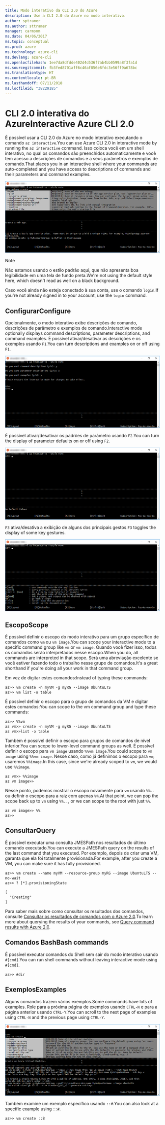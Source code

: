 ```yaml
---
title: Modo interativo da CLI 2.0 do Azure
description: Use a CLI 2.0 do Azure no modo interativo.
author: sptramer
ms.author: sttramer
manager: carmonm
ms.date: 04/06/2017
ms.topic: conceptual
ms.prod: azure
ms.technology: azure-cli
ms.devlang: azure-cli
ms.openlocfilehash: 1ee7da8dfdde402d4d536f7ab4bb0599a8f3fa1d
ms.sourcegitcommit: fb3fed8701aff6c46af856e8fdc3e56ff9a678bc
ms.translationtype: HT
ms.contentlocale: pt-BR
ms.lasthandoff: 07/11/2018
ms.locfileid: "38229185"
---
```

# <a name="interactive-azure-cli-20"></a><span data-ttu-id="d3c73-103">CLI 2.0 interativa do Azure</span><span class="sxs-lookup"><span data-stu-id="d3c73-103">Interactive Azure CLI 2.0</span></span>

<span data-ttu-id="d3c73-104">É possível usar a CLI 2.0 do Azure no modo interativo executando o comando `az interactive`.</span><span class="sxs-lookup"><span data-stu-id="d3c73-104">You can use Azure CLI 2.0 in interactive mode by running the `az interactive` command.</span></span>
<span data-ttu-id="d3c73-105">Isso coloca você em um shell interativo, no qual os comandos são preenchidos automaticamente e você tem acesso a descrições de comandos e a seus parâmetros e exemplos de comando.</span><span class="sxs-lookup"><span data-stu-id="d3c73-105">That places you in an interactive shell where your commands are auto-completed and you have access to descriptions of commands and their parameters and command examples.</span></span>

![modo interativo](./media/interactive-azure-cli/webapp-create.png)

> [!NOTE]
> <span data-ttu-id="d3c73-107">Não estamos usando o estilo padrão aqui, que não apresenta boa legibilidade em uma tela de fundo preta.</span><span class="sxs-lookup"><span data-stu-id="d3c73-107">We're not using the default style here, which doesn't read as well on a black background.</span></span>

<span data-ttu-id="d3c73-108">Caso você ainda não esteja conectado à sua conta, use o comando `login`.</span><span class="sxs-lookup"><span data-stu-id="d3c73-108">If you're not already signed in to your account, use the `login` command.</span></span>

## <a name="configure"></a><span data-ttu-id="d3c73-109">Configurar</span><span class="sxs-lookup"><span data-stu-id="d3c73-109">Configure</span></span>

<span data-ttu-id="d3c73-110">Opcionalmente, o modo interativo exibe descrições de comando, descrições de parâmetro e exemplos de comando.</span><span class="sxs-lookup"><span data-stu-id="d3c73-110">Interactive mode optionally displays command descriptions, parameter descriptions, and command examples.</span></span>
<span data-ttu-id="d3c73-111">É possível ativar/desativar as descrições e os exemplos usando `F1`.</span><span class="sxs-lookup"><span data-stu-id="d3c73-111">You can turn descriptions and examples on or off using `F1`.</span></span>

![descrições e exemplos](./media/interactive-azure-cli/descriptions-and-examples.png)

<span data-ttu-id="d3c73-113">É possível ativar/desativar os padrões de parâmetro usando `F2`.</span><span class="sxs-lookup"><span data-stu-id="d3c73-113">You can turn the display of parameter defaults on or off using `F2`.</span></span>

![padrões](./media/interactive-azure-cli/defaults.png)

<span data-ttu-id="d3c73-115">`F3` ativa/desativa a exibição de alguns dos principais gestos.</span><span class="sxs-lookup"><span data-stu-id="d3c73-115">`F3` toggles the display of some key gestures.</span></span>

![gestos](./media/interactive-azure-cli/gestures.png)

## <a name="scope"></a><span data-ttu-id="d3c73-117">Escopo</span><span class="sxs-lookup"><span data-stu-id="d3c73-117">Scope</span></span>

<span data-ttu-id="d3c73-118">É possível definir o escopo do modo interativo para um grupo específico de comandos como `vm` ou `vm image`.</span><span class="sxs-lookup"><span data-stu-id="d3c73-118">You can scope your interactive mode to a specific command group like `vm` or `vm image`.</span></span>
<span data-ttu-id="d3c73-119">Quando você fizer isso, todos os comandos serão interpretados nesse escopo.</span><span class="sxs-lookup"><span data-stu-id="d3c73-119">When you do, all commands are interpreted in that scope.</span></span>
<span data-ttu-id="d3c73-120">Será uma abreviação excelente se você estiver fazendo todo o trabalho nesse grupo de comandos.</span><span class="sxs-lookup"><span data-stu-id="d3c73-120">It's a great shorthand if you're doing all your work in that command group.</span></span>

<span data-ttu-id="d3c73-121">Em vez de digitar estes comandos:</span><span class="sxs-lookup"><span data-stu-id="d3c73-121">Instead of typing these commands:</span></span>

```azurecli
az>> vm create -n myVM -g myRG --image UbuntuLTS
az>> vm list -o table
```

<span data-ttu-id="d3c73-122">É possível definir o escopo para o grupo de comandos da VM e digitar estes comandos:</span><span class="sxs-lookup"><span data-stu-id="d3c73-122">You can scope to the vm command group and type these commands:</span></span>

```azurecli
az>> %%vm
az vm>> create -n myVM -g myRG --image UbuntuLTS
az vm>>list -o table
```

<span data-ttu-id="d3c73-123">Também é possível definir o escopo para grupos de comandos de nível inferior.</span><span class="sxs-lookup"><span data-stu-id="d3c73-123">You can scope to lower-level command groups as well.</span></span>
<span data-ttu-id="d3c73-124">É possível definir o escopo para `vm image` usando `%%vm image`.</span><span class="sxs-lookup"><span data-stu-id="d3c73-124">You could scope to `vm image` using `%%vm image`.</span></span>
<span data-ttu-id="d3c73-125">Nesse caso, como já definimos o escopo para `vm`, usaremos `%%image`.</span><span class="sxs-lookup"><span data-stu-id="d3c73-125">In this case, since we're already scoped to `vm`, we would use `%%image`.</span></span>

```azurecli
az vm>> %%image
az vm image>>
```

<span data-ttu-id="d3c73-126">Nesse ponto, podemos mostrar o escopo novamente para `vm` usando `%%..` ou definir o escopo para a raiz com apenas `%%`.</span><span class="sxs-lookup"><span data-stu-id="d3c73-126">At that point, we can pop the scope back up to `vm` using `%%..`, or we can scope to the root with just `%%`.</span></span>

```azurecli
az vm image>> %%
az>>
```

## <a name="query"></a><span data-ttu-id="d3c73-127">Consultar</span><span class="sxs-lookup"><span data-stu-id="d3c73-127">Query</span></span>

<span data-ttu-id="d3c73-128">É possível executar uma consulta JMESPath nos resultados do último comando executado.</span><span class="sxs-lookup"><span data-stu-id="d3c73-128">You can execute a JMESPath query on the results of the last command that you executed.</span></span>
<span data-ttu-id="d3c73-129">Por exemplo, depois de criar uma VM, garanta que ela foi totalmente provisionada.</span><span class="sxs-lookup"><span data-stu-id="d3c73-129">For example, after you create a VM, you can make sure it has fully provisioned.</span></span>

```azurecli
az>> vm create --name myVM --resource-group myRG --image UbuntuLTS --no-wait
az>> ? [*].provisioningState
```

```output
[
  "Creating"
]
```

<span data-ttu-id="d3c73-130">Para saber mais sobre como consultar os resultados dos comandos, consulte [Consultar os resultados de comandos com o Azure 2.0](query-azure-cli.md).</span><span class="sxs-lookup"><span data-stu-id="d3c73-130">To learn more about querying the results of your commands, see [Query command results with Azure 2.0](query-azure-cli.md).</span></span>

## <a name="bash-commands"></a><span data-ttu-id="d3c73-131">Comandos Bash</span><span class="sxs-lookup"><span data-stu-id="d3c73-131">Bash commands</span></span>

<span data-ttu-id="d3c73-132">É possível executar comandos do Shell sem sair do modo interativo usando `#[cmd]`.</span><span class="sxs-lookup"><span data-stu-id="d3c73-132">You can run shell commands without leaving interactive mode using `#[cmd]`.</span></span>

```azurecli
az>> #dir
```

## <a name="examples"></a><span data-ttu-id="d3c73-133">Exemplos</span><span class="sxs-lookup"><span data-stu-id="d3c73-133">Examples</span></span>

<span data-ttu-id="d3c73-134">Alguns comandos trazem vários exemplos.</span><span class="sxs-lookup"><span data-stu-id="d3c73-134">Some commands have lots of examples.</span></span>
<span data-ttu-id="d3c73-135">Role para a próxima página de exemplos usando `CTRL-N` e para a página anterior usando `CTRL-Y`.</span><span class="sxs-lookup"><span data-stu-id="d3c73-135">You can scroll to the next page of examples using `CTRL-N` and the previous page using `CTRL-Y`.</span></span>

![exemplos](./media/interactive-azure-cli/examples.png)

<span data-ttu-id="d3c73-137">Também examine um exemplo específico usando `::#`.</span><span class="sxs-lookup"><span data-stu-id="d3c73-137">You can also look at a specific example using `::#`.</span></span>

```azurecli
az>> vm create ::8
```
